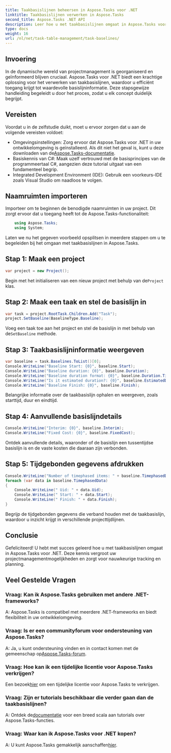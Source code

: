 ```yaml
---
title: Taakbasislijnen beheersen in Aspose.Tasks voor .NET
linktitle: Taakbasislijnen verwerken in Aspose.Tasks
second_title: Aspose.Tasks .NET API
description: Leer hoe u met taakbasislijnen omgaat in Aspose.Tasks voor .NET met deze uitgebreide zelfstudie. Verbeter vandaag nog uw projectmanagementvaardigheden!
type: docs
weight: 16
url: /nl/net/task-table-management/task-baselines/
---
```

## Invoering
In de dynamische wereld van projectmanagement is georganiseerd en geïnformeerd blijven cruciaal. Aspose.Tasks voor .NET biedt een krachtige oplossing voor het verwerken van taakbasislijnen, waardoor u efficiënt toegang krijgt tot waardevolle basislijninformatie. Deze stapsgewijze handleiding begeleidt u door het proces, zodat u elk concept duidelijk begrijpt.
## Vereisten
Voordat u in de zelfstudie duikt, moet u ervoor zorgen dat u aan de volgende vereisten voldoet:
-  Omgevingsinstellingen: Zorg ervoor dat Aspose.Tasks voor .NET in uw ontwikkelomgeving is geïnstalleerd. Als dit niet het geval is, kunt u deze downloaden van de[Aspose.Tasks-documentatie](https://reference.aspose.com/tasks/net/).
- Basiskennis van C#: Maak uzelf vertrouwd met de basisprincipes van de programmeertaal C#, aangezien deze tutorial uitgaat van een fundamenteel begrip.
- Integrated Development Environment (IDE): Gebruik een voorkeurs-IDE zoals Visual Studio om naadloos te volgen.
## Naamruimten importeren
Importeer om te beginnen de benodigde naamruimten in uw project. Dit zorgt ervoor dat u toegang heeft tot de Aspose.Tasks-functionaliteit:
```csharp
    using Aspose.Tasks;
    using System;
```
Laten we nu het gegeven voorbeeld opsplitsen in meerdere stappen om u te begeleiden bij het omgaan met taakbasislijnen in Aspose.Tasks.
## Stap 1: Maak een project
```csharp
var project = new Project();
```
 Begin met het initialiseren van een nieuw project met behulp van de`Project` klas.
## Stap 2: Maak een taak en stel de basislijn in
```csharp
var task = project.RootTask.Children.Add("Task");
project.SetBaseline(BaselineType.Baseline);
```
 Voeg een taak toe aan het project en stel de basislijn in met behulp van de`SetBaseline` methode.
## Stap 3: Taakbasislijninformatie weergeven
```csharp
var baseline = task.Baselines.ToList()[0];
Console.WriteLine("Baseline Start: {0}", baseline.Start);
Console.WriteLine("Baseline duration: {0}", baseline.Duration);
Console.WriteLine("Baseline duration format: {0}", baseline.Duration.TimeUnit);
Console.WriteLine("Is it estimated duration?: {0}", baseline.EstimatedDuration);
Console.WriteLine("Baseline Finish: {0}", baseline.Finish);
```
Belangrijke informatie over de taakbasislijn ophalen en weergeven, zoals starttijd, duur en eindtijd.
## Stap 4: Aanvullende basislijndetails
```csharp
Console.WriteLine("Interim: {0}", baseline.Interim);
Console.WriteLine("Fixed Cost: {0}", baseline.FixedCost);
```
Ontdek aanvullende details, waaronder of de basislijn een tussentijdse basislijn is en de vaste kosten die daaraan zijn verbonden.
## Stap 5: Tijdgebonden gegevens afdrukken
```csharp
Console.WriteLine("Number of timephased items: " + baseline.TimephasedData.Count);
foreach (var data in baseline.TimephasedData)
{
    Console.WriteLine(" Uid: " + data.Uid);
    Console.WriteLine(" Start: " + data.Start);
    Console.WriteLine(" Finish: " + data.Finish);
}
```
Begrijp de tijdgebonden gegevens die verband houden met de taakbasislijn, waardoor u inzicht krijgt in verschillende projecttijdlijnen.
## Conclusie
Gefeliciteerd! U hebt met succes geleerd hoe u met taakbasislijnen omgaat in Aspose.Tasks voor .NET. Deze kennis vergroot uw projectmanagementmogelijkheden en zorgt voor nauwkeurige tracking en planning.
## Veel Gestelde Vragen
### Vraag: Kan ik Aspose.Tasks gebruiken met andere .NET-frameworks?
A: Aspose.Tasks is compatibel met meerdere .NET-frameworks en biedt flexibiliteit in uw ontwikkelomgeving.
### Vraag: Is er een communityforum voor ondersteuning van Aspose.Tasks?
A: Ja, u kunt ondersteuning vinden en in contact komen met de gemeenschap op[Aspose.Tasks-forum](https://forum.aspose.com/c/tasks/15).
### Vraag: Hoe kan ik een tijdelijke licentie voor Aspose.Tasks verkrijgen?
 Een bezoek[hier](https://purchase.aspose.com/temporary-license/) om een tijdelijke licentie voor Aspose.Tasks te verkrijgen.
### Vraag: Zijn er tutorials beschikbaar die verder gaan dan de taakbasislijnen?
 A: Ontdek de[documentatie](https://reference.aspose.com/tasks/net/) voor een breed scala aan tutorials over Aspose.Tasks-functies.
### Vraag: Waar kan ik Aspose.Tasks voor .NET kopen?
 A: U kunt Aspose.Tasks gemakkelijk aanschaffen[hier](https://purchase.aspose.com/buy).
